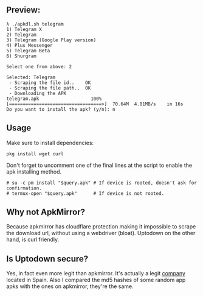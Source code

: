 ## Preview:
```
λ ./apkdl.sh telegram
1) Telegram X
2) Telegram
3) Telegram (Google Play version)
4) Plus Messenger
5) Telegram Beta
6) Shurgram

Select one from above: 2

Selected: Telegram
 - Scraping the file id..    OK
 - Scraping the file path..  OK
 - Downloading the APK
telegram.apk                   100%[==================================>]  70.64M  4.81MB/s    in 16s     
Do you want to install the apk? (y/n): n
```
## Usage
Make sure to install dependencies:
```
pkg install wget curl
```
Don't forget to uncomment one of the final lines at the script to enable the apk installing method.
```
# su -c pm install "$query.apk" # If device is rooted, doesn't ask for confirmation. 
# termux-open "$query.apk"      # If device is not rooted.
```

## Why not ApkMirror?
Because apkmirror has cloudflare protection making it impossible to scrape the download url, without using a webdriver (bloat).
Uptodown on the other hand, is curl friendly.

## Is Uptodown secure?
Yes, in fact even more legit than apkmirror. It's actually a legit [company](https://www.linkedin.com/company/uptodown/) located in Spain. Also I compared the md5 hashes of some random app apks with the ones on apkmirror, they're the same.
